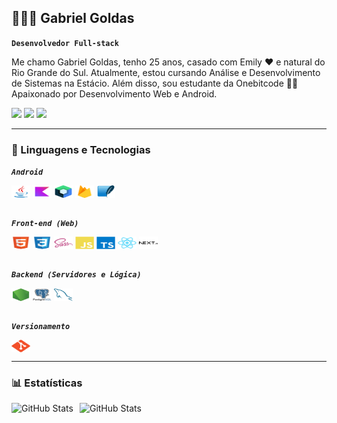 ## 👨🏼‍💻 Gabriel Goldas

**`Desenvolvedor Full-stack`**

Me chamo Gabriel Goldas, tenho 25 anos, casado com Emily ❤️ e natural do Rio Grande do Sul. Atualmente, estou cursando Análise e Desenvolvimento de Sistemas na Estácio. Além disso, sou estudante da Onebitcode 🤘🏼 Apaixonado por Desenvolvimento Web e Android. 
<div> 
    <a href="https://www.linkedin.com/in/gabriel-goldas-39356926b/" target="_blank"><img src="https://img.shields.io/badge/-LinkedIn-%230077B5?style=for-the-badge&logo=linkedin&logoColor=white" target="_blank"></a>
    <a href = "mailto:gabriel.goldas@gmail.com"><img src="https://img.shields.io/badge/-Gmail-%23333?style=for-the-badge&logo=gmail&logoColor=white" target="_blank"></a>
    <a href="https://instagram.com/gabriel_goldas" target="_blank"><img src="https://img.shields.io/badge/-Instagram-%23E4405F?style=for-the-badge&logo=instagram&logoColor=white" target="_blank"></a> 
</div>

---
### 🤖 Linguagens e Tecnologias

***`Android`*** 
<div style="display: inline_block">
    <img align="center" alt="Java" height="20" width="30" src="https://raw.githubusercontent.com/devicons/devicon/ca28c779441053191ff11710fe24a9e6c23690d6/icons/java/java-original.svg">
    <img align="center" alt="Kotlin" height="20" width="30" src="https://github.com/devicons/devicon/blob/master/icons/kotlin/kotlin-original.svg">
    <img align="center" alt="Jatpack Compose" height="20" width="30" src="https://github.com/devicons/devicon/blob/master/icons/jetpackcompose/jetpackcompose-original.svg">
    <img align="center" alt="Firebase" height="20" width="30" src="https://github.com/devicons/devicon/blob/master/icons/firebase/firebase-original.svg">
    <img align="center" alt="SQLite" height="20" width="30" src="https://github.com/devicons/devicon/blob/master/icons/sqlite/sqlite-original.svg">
</div></br>

***`Front-end (Web)`***
<div style="display: inline_block">
    <img align="center" alt="HTML" height="20" width="30" src="https://raw.githubusercontent.com/devicons/devicon/master/icons/html5/html5-original.svg">
    <img align="center" alt="CSS" height="20" width="30" src="https://raw.githubusercontent.com/devicons/devicon/master/icons/css3/css3-original.svg">
    <img align="center" alt="SASS" height="20" width="30" src="https://github.com/devicons/devicon/blob/master/icons/sass/sass-original.svg">
    <img align="center" alt="Js" height="20" width="30" src="https://raw.githubusercontent.com/devicons/devicon/master/icons/javascript/javascript-plain.svg">
    <img align="center" alt="Ts" height="20" width="30" src="https://github.com/devicons/devicon/blob/master/icons/typescript/typescript-original.svg">
    <img align="center" alt="React" height="20" width="30" src="https://raw.githubusercontent.com/devicons/devicon/ca28c779441053191ff11710fe24a9e6c23690d6/icons/react/react-original.svg">
    <img align="center" alt="Next.js" height="20" width="30" src="https://raw.githubusercontent.com/devicons/devicon/ca28c779441053191ff11710fe24a9e6c23690d6/icons/nextjs/nextjs-original-wordmark.svg">
</div></br>    

***`Backend (Servidores e Lógica)`***
<div style="display: inline_block">
    <img align="center" alt="Node.js" height="20" width="30" src="https://raw.githubusercontent.com/devicons/devicon/ca28c779441053191ff11710fe24a9e6c23690d6/icons/nodejs/nodejs-original.svg">
    <img align="center" alt="Postgresql" height="20" width="30" src="https://raw.githubusercontent.com/devicons/devicon/ca28c779441053191ff11710fe24a9e6c23690d6/icons/postgresql/postgresql-original-wordmark.svg">
    <img align="center" alt="MySQL" height="20" width="30" src="https://github.com/devicons/devicon/blob/master/icons/mysql/mysql-original.svg">
</div></br>

***`Versionamento`***
<div style="display: inline_block">
    <img align="center" alt="Git" height="20" width="30" src="https://github.com/devicons/devicon/blob/master/icons/git/git-original.svg">
</div>

---

### 📊 Estatísticas
<p>
    <img
        align="left"
        alt="GitHub Stats"
        height="200"
        style="padding-right: 10px;"
        src="https://github-readme-stats.vercel.app/api?username=gabrielgoldas&show_icons=true&theme=radical&include_all_commits=true"
    />
    <img
        align="left"
        alt="GitHub Stats"
        height="200"
        style="padding-right: 10px;"
        src="https://github-readme-stats.vercel.app/api/top-langs/?username=gabrielgoldas&theme=radical&layout=compact&langs_count=9"
    />
</p>
